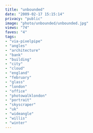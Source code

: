 ```yaml
---
title: "unbounded"
date: "2009-02-17 15:15:14"
privacy: "public"
image: "photo/unbounded/unbounded.jpg"
views: "74"
faves: "4"
tags:
- "via-pixelpipe"
- "angles"
- "architecture"
- "bank"
- "building"
- "city"
- "cloud"
- "england"
- "february"
- "glass"
- "london"
- "office"
- "photowalklondon"
- "portrait"
- "skyscraper"
- "uk"
- "wideangle"
- "willis"
- "winter"
---
```

<a href="/photos/2009/02/17/unbounded"></a>
